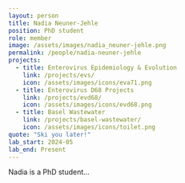 ```yaml
---
layout: person
title: Nadia Neuner-Jehle
position: PhD student
role: member
image: /assets/images/nadia_neuner-jehle.png
permalink: /people/nadia-neuner-jehle
projects:
  - title: Enterovirus Epidemiology & Evolution
    link: /projects/evs/
    icon: /assets/images/icons/eva71.png
  - title: Enterovirus D68 Projects
    link: /projects/evd68/
    icon: /assets/images/icons/evd68.png
  - title: Basel Wastewater
    link: /projects/basel-wastewater/
    icon: /assets/images/icons/toilet.png
quote: "Ski you later!"
lab_start: 2024-05
lab_end: Present
---
```


Nadia is a PhD student...
